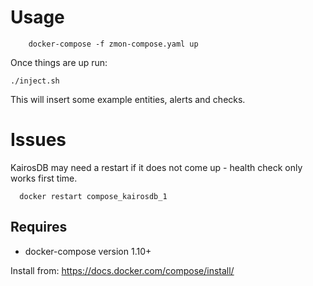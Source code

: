 Usage
=====

```
    docker-compose -f zmon-compose.yaml up
```

Once things are up run:

```
./inject.sh
```

This will insert some example entities, alerts and checks.

Issues
======

KairosDB may need a restart if it does not come up - health check only works first time.

```
  docker restart compose_kairosdb_1
```

Requires
--------

 * docker-compose version 1.10+

 Install from: https://docs.docker.com/compose/install/
